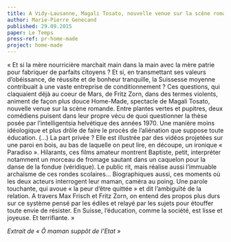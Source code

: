 ```yaml
---
title: A Vidy-Lausanne, Magali Tosato, nouvelle venue sur la scène romande, interroge l’aliénation de toute éducation en proposant à ses deux comédiens d’explorer cette thèse sous l’angle privé
author: Marie-Pierre Genecand
published: 29.09.2015 
paper: Le Temps
press-ref: pr-home-made
project: home-made
---
```


« Et si la mère nourricière marchait main dans la main avec la mère patrie pour fabriquer de parfaits citoyens ? Et si, en transmettant ses valeurs d’obéissance, de réussite et de bonheur tranquille, la Suissesse moyenne contribuait à une vaste entreprise de conditionnement ?
Ces questions, qui claquaient déjà au coeur de Mars, de Fritz Zorn, dans des termes
violents, animent de façon plus douce Home-Made, spectacle de Magali Tosato, nouvelle venue sur la scène romande. Entre plantes vertes et pupitres, deux comédiens puisent dans leur propre vécu de quoi questionner la thèse posée par l’intelligentsia helvétique des années 1970. Une manière moins idéologique et plus drôle de faire le procès de l’aliénation que suppose toute éducation. (…) La part privée ? Elle est illustrée par des vidéos projetées sur une paroi en bois, au bas de laquelle on peut lire, en découpe, un ironique « Paradiso ». Hilarants, ces films amateur montrent Baptiste, petit, interpréter notamment un morceau de fromage sautant dans un caquelon pour la danse de la fondue (véridique). Le public rit, mais réalise aussi l’immuable archaïsme de ces rondes scolaires… Biographiques aussi, ces moments où les deux acteurs interrogent leur maman, caméra au poing. Une parole touchante, qui avoue « la peur d’être quittée » et dit l’ambiguïté de la relation. A travers Max Frisch et Fritz Zorn, on entend des propos plus durs sur ce système
pensé par les édiles et relayé par les sujets pour étouffer toute envie de résister. En Suisse, l’éducation, comme la société, est lisse et joyeuse. Et terrifiante. »

*Extrait de « Ô maman suppôt de l’Etat »* 
